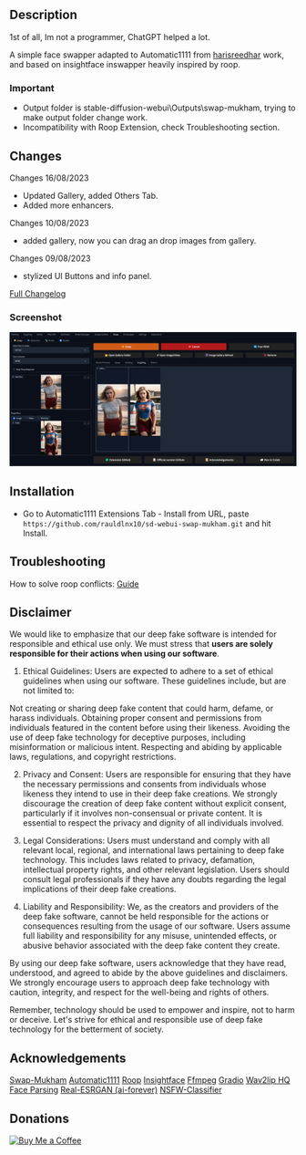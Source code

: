 ## Description

1st of all, Im not a programmer, ChatGPT helped a lot.

A simple face swapper adapted to Automatic1111 from [harisreedhar](https://github.com/harisreedhar/Swap-Mukham) work, and based on insightface inswapper heavily inspired by roop.

### Important
- Output folder is stable-diffusion-webui\Outputs\swap-mukham, trying to make output folder change work.
- Incompatibility with Roop Extension, check Troubleshooting section.
  
## Changes
Changes 16/08/2023
- Updated Gallery, added Others Tab.
- Added more enhancers.
  
Changes 10/08/2023
- added gallery, now you can drag an drop images from gallery.

Changes 09/08/2023
- stylized UI Buttons and info panel.
  
[Full Changelog](https://github.com/rauldlnx10/sd-webui-swap-mukham/blob/main/change_log.txt)

  
### Screenshot
![10](screenshot/working_.png)

## Installation

- Go to Automatic1111 Extensions Tab - Install from URL, paste ``https://github.com/rauldlnx10/sd-webui-swap-mukham.git`` and hit Install.

## Troubleshooting 

How to solve roop conflicts:
[Guide](https://github.com/rauldlnx10/sd-webui-swap-mukham/issues/6#issuecomment-1666626342)
  
## Disclaimer

We would like to emphasize that our deep fake software is intended for responsible and ethical use only. We must stress that **users are solely responsible for their actions when using our software**.

1. Ethical Guidelines:
Users are expected to adhere to a set of ethical guidelines when using our software. These guidelines include, but are not limited to:

Not creating or sharing deep fake content that could harm, defame, or harass individuals.
Obtaining proper consent and permissions from individuals featured in the content before using their likeness.
Avoiding the use of deep fake technology for deceptive purposes, including misinformation or malicious intent.
Respecting and abiding by applicable laws, regulations, and copyright restrictions.

2. Privacy and Consent:
Users are responsible for ensuring that they have the necessary permissions and consents from individuals whose likeness they intend to use in their deep fake creations. We strongly discourage the creation of deep fake content without explicit consent, particularly if it involves non-consensual or private content. It is essential to respect the privacy and dignity of all individuals involved.

3. Legal Considerations:
Users must understand and comply with all relevant local, regional, and international laws pertaining to deep fake technology. This includes laws related to privacy, defamation, intellectual property rights, and other relevant legislation. Users should consult legal professionals if they have any doubts regarding the legal implications of their deep fake creations.

4. Liability and Responsibility:
We, as the creators and providers of the deep fake software, cannot be held responsible for the actions or consequences resulting from the usage of our software. Users assume full liability and responsibility for any misuse, unintended effects, or abusive behavior associated with the deep fake content they create.

By using our deep fake software, users acknowledge that they have read, understood, and agreed to abide by the above guidelines and disclaimers. We strongly encourage users to approach deep fake technology with caution, integrity, and respect for the well-being and rights of others.

Remember, technology should be used to empower and inspire, not to harm or deceive. Let's strive for ethical and responsible use of deep fake technology for the betterment of society.


## Acknowledgements
[Swap-Mukham](https://github.com/harisreedhar/Swap-Mukham)
[Automatic1111](https://github.com/AUTOMATIC1111/stable-diffusion-webui)
[Roop](https://github.com/s0md3v/roop)
[Insightface](https://github.com/deepinsight)
[Ffmpeg](https://ffmpeg.org/)
[Gradio](https://gradio.app/)
[Wav2lip HQ](https://github.com/Markfryazino/wav2lip-hq)
[Face Parsing](https://github.com/zllrunning/face-parsing.PyTorch)
[Real-ESRGAN (ai-forever)](https://github.com/ai-forever/Real-ESRGAN)
[NSFW-Classifier](https://github.com/Whiax/NSFW-Classifier)

## Donations
[![Buy Me a Coffee](https://bmc-cdn.nyc3.digitaloceanspaces.com/BMC-button-images/custom_images/orange_img.png)](https://www.buymeacoffee.com/rauldlnx10p)






